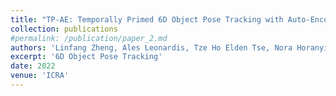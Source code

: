 ```yaml
---
title: "TP-AE: Temporally Primed 6D Object Pose Tracking with Auto-Encoders"
collection: publications
#permalink: /publication/paper_2.md
authors: 'Linfang Zheng, Ales Leonardis, Tze Ho Elden Tse, Nora Horanyi, Wei Zhang, Hua Chen, Hyung Jin Chang'
excerpt: '6D Object Pose Tracking'
date: 2022
venue: 'ICRA'
---
```


